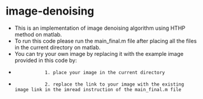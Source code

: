 # image-denoising
- This is an implementation of image denoising algorithm using HTHP method on matlab.
- To run this code please run the main_final.m file after placing all the files in the current directory on matlab. 
- You can try your own image by replacing it with the example image provided in this code by:
-                1. place your image in the current directory
-                2. replace the link to your image with the existing image link in the imread instruction of the main_final.m file 
